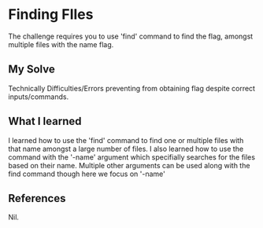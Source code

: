 # Finding FIles
The challenge requires you to use 'find' command to find the flag, amongst multiple files with the name flag.

## My Solve
Technically Difficulties/Errors preventing from obtaining flag despite correct inputs/commands.

## What I learned
I learned how to use the 'find' command to find one or multiple files with that name amongst a large number of files.
I also learned how to use the command with the '-name' argument which specifially searches for the files based on their name.
Multiple other arguments can be used along with the find command though here we focus on '-name'

## References
Nil.

